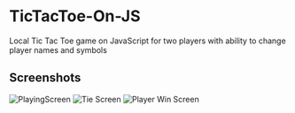 # TicTacToe-On-JS

Local Tic Tac Toe game on JavaScript for two players with ability to change player names and symbols

## Screenshots

![PlayingScreen](https://i.imgur.com/Q4umPrv.png?raw=true)
![Tie Screen](https://i.imgur.com/Z0hTW4u.png?raw=true)
![Player Win Screen](https://i.imgur.com/fdiCVI2.png?raw=true)
